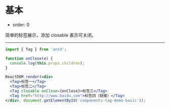 # 基本

- order: 0

简单的标签展示，添加 closable 表示可关闭。

---

````jsx
import { Tag } from 'antd';

function onClose(e) {
  console.log(this.props.children);
}

ReactDOM.render(<div>
  <Tag>标签一</Tag>
  <Tag>标签二</Tag>
  <Tag closable onClose={onClose}>标签三</Tag>
  <Tag href="http://www.baidu.com">标签四（链接）</Tag>
</div>, document.getElementById('components-tag-demo-basic'));
````
